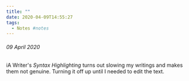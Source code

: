 ```yaml
---
title: ""
date: 2020-04-09T14:55:27
tags:
  - Notes #notes
---
```

###### 09 April 2020

iA Writer's _Syntax Highlighting_ turns out slowing my writings and makes them not genuine. Turning it off up until I needed to edit the text.